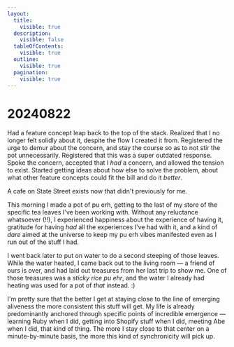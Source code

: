 ```yaml
---
layout:
  title:
    visible: true
  description:
    visible: false
  tableOfContents:
    visible: true
  outline:
    visible: true
  pagination:
    visible: true
---
```


# 20240822

Had a feature concept leap back to the top of the stack. Realized that I no longer felt solidly about it, despite the flow I created it from. Registered the urge to demur about the concern, and stay the course so as to not stir the pot unnecessarily. Registered that this was a super outdated response. Spoke the concern, accepted that I _had_ a concern, and allowed the tension to exist. Started getting ideas about how else to solve the problem, about what other feature concepts could fit the bill and do it _better_.

A cafe on State Street exists now that didn't previously for me.

This morning I made a pot of pu erh, getting to the last of my store of the specific tea leaves I've been working with. Without any reluctance whatsoever (!!), I experienced happiness about the experience of having it, gratitude for having _had_ all the experiences I've had with it, and a kind of _dare_ aimed at the universe to keep my pu erh vibes manifested even as I run out of the stuff I had.

I went back later to put on water to do a second steeping of those leaves. While the water heated, I came back out to the living room — a friend of ours is over, and had laid out treasures from her last trip to show me. One of those treasures was a _sticky rice pu ehr_, and the water I already had heating was used for a pot of _that_ instead. :)

I'm pretty sure that the better I get at staying close to the line of emerging aliveness the more consistent this stuff will get. My life is already predominantly anchored through specific points of incredible emergence — learning Ruby when I did, getting into Shopify stuff when I did, meeting Abe when I did, that kind of thing. The more I stay close to that center on a minute-by-minute basis, the more this kind of synchronicity will pick up.
